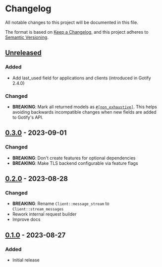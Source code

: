 # Changelog

All notable changes to this project will be documented in this file.

The format is based on [Keep a Changelog](https://keepachangelog.com/en/1.0.0/),
and this project adheres to [Semantic Versioning](https://semver.org/spec/v2.0.0.html).

## [Unreleased]

### Added

- Add last_used field for applications and clients (introduced in Gotify 2.4.0)

### Changed

- **BREAKING**: Mark all returned models as [`#[non_exhaustive]`](https://doc.rust-lang.org/reference/attributes/type_system.html#the-non_exhaustive-attribute). This helps avoiding backwards incompatible changes when new fields are added to Gotify's API.

## [0.3.0] - 2023-09-01

### Changed

- **BREAKING**: Don't create features for optional dependencies
- **BREAKING**: Make TLS backend configurable via feature flags

## [0.2.0] - 2023-08-28

### Changed

- **BREAKING**: Rename `Client::message_stream` to `Client::stream_messages`
- Rework internal request builder
- Improve docs

## [0.1.0] - 2023-08-27

### Added

- Initial release

[Unreleased]: https://github.com/d-k-bo/gotify-rs/compare/v0.3.0...HEAD
[0.3.0]: https://github.com/d-k-bo/gotify-rs/compare/v0.2.0...v0.3.0
[0.2.0]: https://github.com/d-k-bo/gotify-rs/compare/v0.1.0...v0.2.0
[0.1.0]: https://github.com/d-k-bo/gotify-rs/releases/tag/v0.0.1
